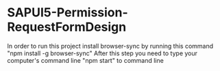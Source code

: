 # SAPUI5-Permission-RequestFormDesign
In order to run this project install browser-sync by running this command "npm install -g browser-sync" After this step you need to type your computer's command line "npm start" to command line
